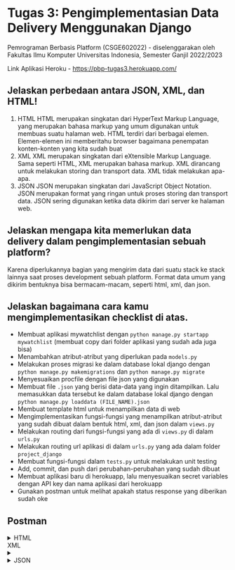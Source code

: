 # Tugas 3: Pengimplementasian Data Delivery Menggunakan Django

Pemrograman Berbasis Platform (CSGE602022) - diselenggarakan oleh Fakultas Ilmu Komputer Universitas Indonesia, Semester Ganjil 2022/2023

Link Aplikasi Heroku - https://pbp-tugas3.herokuapp.com/

## Jelaskan perbedaan antara JSON, XML, dan HTML!

1. HTML
   HTML merupakan singkatan dari HyperText Markup Language, yang merupakan bahasa markup yang umum digunakan untuk membuas suatu halaman web. HTML terdiri dari            berbagai elemen. Elemen-elemen ini memberitahu browser bagaimana penempatan konten-konten yang kita sudah buat
2. XML
   XML merupakan singkatan dari eXtensible Markup Language. Sama seperti HTML, XML merupakan bahasa markup. XML dirancang untuk melakukan storing dan transport data.      XML tidak melakukan apa-apa.
3. JSON
   JSON merupakan singkatan dari JavaScript Object Notation. JSON merupakan format yang ringan untuk proses storing dan transport data. JSON sering digunakan ketika      data dikirim dari server ke halaman web.

## Jelaskan mengapa kita memerlukan data delivery dalam pengimplementasian sebuah platform?

Karena diperlukannya bagian yang mengirim data dari suatu stack ke stack lainnya saat proses development sebuah platform. Format data umum yang dikirim bentuknya bisa bermacam-macam, seperti html, xml, dan json.

## Jelaskan bagaimana cara kamu mengimplementasikan checklist di atas.

- Membuat aplikasi mywatchlist dengan `python manage.py startapp mywatchlist` (membuat copy dari folder aplikasi yang sudah ada juga bisa)
- Menambahkan atribut-atribut yang diperlukan pada `models.py`
- Melakukan proses migrasi ke dalam database lokal django dengan `python manage.py makemigrations` dan `python manage.py migrate`
- Menyesuaikan procfile dengan file json yang digunakan
- Membuat file `.json` yang berisi data-data yang ingin ditampilkan. Lalu memasukkan data tersebut ke dalam database lokal django dengan `python manage.py loaddata (FILE_NAME).json`
- Membuat template html untuk menampilkan data di web
- Mengimplementasikan fungsi-fungsi yang menampilkan atribut-atribut yang sudah dibuat dalam bentuk html, xml, dan json dalam `views.py`
- Melakukan routing dari fungsi-fungsi yang ada di `views.py` di dalam `urls.py`
- Melakukan routing url aplikasi di dalam `urls.py` yang ada dalam folder `project_django`
- Membuat fungsi-fungsi dalam `tests.py` untuk melakukan unit testing
- Add, commit, dan push dari perubahan-perubahan yang sudah dibuat
- Membuat aplikasi baru di herokuapp, lalu menyesuaikan secret variables dengan API key dan nama aplikasi dari herokuapp
- Gunakan postman untuk melihat apakah status response yang diberikan sudah oke

## Postman

<details><summary>HTML</summary>

![postman_html_t3](https://user-images.githubusercontent.com/94692166/191650729-21741759-cd44-4008-b951-5b3694439854.png)

</details>XML

<details><summary></summary>

![postman_xml_t3](https://user-images.githubusercontent.com/94692166/191650752-23abb9fb-fc6e-44c4-ae91-0c7f74dd6efe.png)

</details>

<details><summary>JSON</summary>

![postman_json_t3](https://user-images.githubusercontent.com/94692166/191650784-f8571975-b8b5-432a-a45d-34ac00e57ac0.png)

</details>
